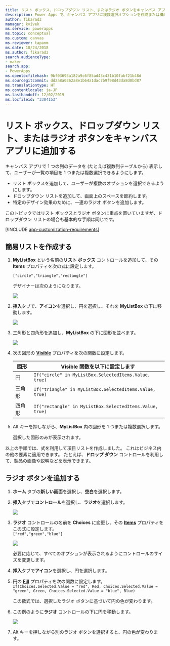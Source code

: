 ```yaml
---
title: リスト ボックス、ドロップダウン リスト、またはラジオ ボタンをキャンバス アプリに追加する | Microsoft Docs
description: Power Apps で、キャンバス アプリに複数選択オプションを作成または構成する
author: fikaradz
manager: kvivek
ms.service: powerapps
ms.topic: conceptual
ms.custom: canvas
ms.reviewer: tapanm
ms.date: 10/24/2018
ms.author: fikaradz
search.audienceType:
- maker
search.app:
- PowerApps
ms.openlocfilehash: 9bf03693a182a9c6f85ad43c431b10fabf21b48d
ms.sourcegitcommit: dd2a8a0362a8e1b64a1dac7b9f98d43da8d0bd87
ms.translationtype: HT
ms.contentlocale: ja-JP
ms.lasthandoff: 12/02/2019
ms.locfileid: "3304153"
---
```

# <a name="add-a-list-box-a-drop-down-list-or-radio-buttons-to-a-canvas-app"></a>リスト ボックス、ドロップダウン リスト、またはラジオ ボタンをキャンバス アプリに追加する

キャンバス アプリで 1 つの列のデータを (たとえば複数列テーブルから) 表示して、ユーザーが一覧の項目を 1 つまたは複数選択できるようにします。

- リスト ボックスを追加して、ユーザーが複数のオプションを選択できるようにします。
- ドロップダウン リストを追加して、画面上のスペースを節約します。
- 特定のデザイン効果のために、一連のラジオ ボタンを追加します。

このトピックではリスト ボックスとラジオ ボタンに重点を置いていますが、ドロップダウン リストの場合も基本的な手順は同じです。

[!INCLUDE [app-customization-requirements](../../includes/app-customization-requirements.md)]

## <a name="create-a-simple-list"></a>簡易リストを作成する

1. **MyListBox** という名前の**リスト ボックス** コントロールを追加して、その **Items** プロパティを次の式に設定します。

    ```["circle","triangle","rectangle"]```  <br/>

    デザイナーは次のようになります。

    ![][4]

4. **挿入**タブで、**アイコン**を選択し、円を選択し、それを **MyListBox** の下に移動します。

    ![][5]  

5. 三角形と四角形を追加し、**MyListBox** の下に図形を並べます。

    ![][6]  

6. 次の図形の **[Visible](controls/properties-core.md)** プロパティを次の関数に設定します。  

   | 図形 | Visible 関数を以下に設定します |
   | --- | --- |
   | 円 |```If("circle" in MyListBox.SelectedItems.Value, true)``` |
   | 三角形 |```If("triangle" in MyListBox.SelectedItems.Value, true)``` |
   | 四角形 |```If("rectangle" in MyListBox.SelectedItems.Value, true)``` |

7. Alt キーを押しながら、**MyListBox** 内の図形を 1 つまたは複数選択します。

    選択した図形のみが表示されます。

以上の手順では、式を利用して項目リストを作成しました。 これはビジネス内の他の要素に適用できます。 たとえば、**ドロップ ダウン** コントロールを利用して、製品の画像や説明などを表示できます。

## <a name="add-radio-buttons"></a>ラジオ ボタンを追加する
1. **ホーム** タブの**新しい画面**を選択し、**空白**を選択します。

2. **挿入**タブで**コントロール**を選択し、**ラジオ**を選択します。

    ![][10]  

3. **ラジオ** コントロールの名前を **Choices** に変更し、その **[Items](controls/properties-core.md)** プロパティをこの式に設定します。  
   ```["red","green","blue"]```  <br/>

    ![][12]  

    必要に応じて、すべてのオプションが表示されるようにコントロールのサイズを変更します。

4. **挿入**タブで**アイコン**を選択し、円を選択します。

5. 円の **[Fill](controls/properties-color-border.md)** プロパティを次の関数に設定します。  
   ```If(Choices.Selected.Value = "red", Red, Choices.Selected.Value = "green", Green, Choices.Selected.Value = "blue", Blue)```  

    この数式では、選択したラジオ ボタンに基づいて円の色が変わります。

6. この例のように**ラジオ** コントロールの下に円を移動します。

    ![][14]  

7. Alt キーを押しながら別のラジオ ボタンを選択すると、円の色が変わります。

[1]: ./media/add-list-box-drop-down-list-radio-button/preview.png
[2]: ./media/add-list-box-drop-down-list-radio-button/listbox.png
[3]: ./media/add-list-box-drop-down-list-radio-button/renamelistbox.png
[4]: ./media/add-list-box-drop-down-list-radio-button/itemslistbox.png
[5]: ./media/add-list-box-drop-down-list-radio-button/circle.png
[6]: ./media/add-list-box-drop-down-list-radio-button/allshapes.png
[10]: ./media/add-list-box-drop-down-list-radio-button/radiobutton.png
[12]: ./media/add-list-box-drop-down-list-radio-button/itemsradio.png
[14]: ./media/add-list-box-drop-down-list-radio-button/radiocircle.png
[15]: ./media/add-list-box-drop-down-list-radio-button/dropdown.png
